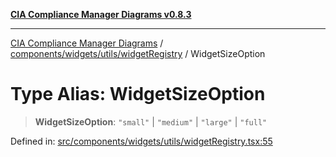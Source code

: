 [**CIA Compliance Manager Diagrams v0.8.3**](../../../../../README.md)

***

[CIA Compliance Manager Diagrams](../../../../../modules.md) / [components/widgets/utils/widgetRegistry](../README.md) / WidgetSizeOption

# Type Alias: WidgetSizeOption

> **WidgetSizeOption**: `"small"` \| `"medium"` \| `"large"` \| `"full"`

Defined in: [src/components/widgets/utils/widgetRegistry.tsx:55](https://github.com/Hack23/cia-compliance-manager/blob/368d5a1330a94df78d48c65d28962bd0f7cab363/src/components/widgets/utils/widgetRegistry.tsx#L55)
